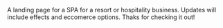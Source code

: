 A landing page for a SPA for a resort or hospitality business. Updates will include effects and eccomerce options. Thaks for checking it out!
